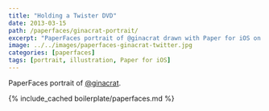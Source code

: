 ```yaml
---
title: "Holding a Twister DVD"
date: 2013-03-15
path: /paperfaces/ginacrat-portrait/
excerpt: "PaperFaces portrait of @ginacrat drawn with Paper for iOS on an iPad."
image: ../../images/paperfaces-ginacrat-twitter.jpg
categories: [paperfaces]
tags: [portrait, illustration, Paper for iOS]
---
```


PaperFaces portrait of [@ginacrat](https://twitter.com/ginacrat).

{% include_cached boilerplate/paperfaces.md %}
